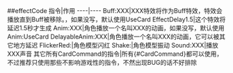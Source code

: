 
<a name="effectCode"></a>
##effectCode
指令|作用
----|----
Buff:XXX|XXX特效将作为Buff特效，特效会播放直到Buff被移除。，如果没写，默认使用UseCard
EffectDelay1.5|这个特效将延迟1.5秒才生成
Anim:XXX|角色播放一个名叫XXX的动画，如果没写，默认使用Anim:UseCard
DelayableAnim:XXX|角色播放一个名叫XXX的动画，它可以被其它地方延迟
FlickerRed:|角色模型闪红
Shake:|角色模型振动
Sound:XXX|播放XXX声音
其它所有CardCommand的指令|所有{#CardCommand}都可以使用，不过推荐只使用那些不影响游戏性的指令，不然出现BUG的话不好排除
